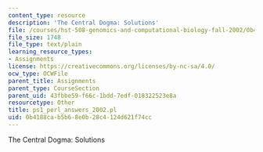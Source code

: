 ```yaml
---
content_type: resource
description: 'The Central Dogma: Solutions'
file: /courses/hst-508-genomics-and-computational-biology-fall-2002/0b4188cab5b68e0b28c4124d621f74cc_ps1_perl_answers_2002.pl
file_size: 1748
file_type: text/plain
learning_resource_types:
- Assignments
license: https://creativecommons.org/licenses/by-nc-sa/4.0/
ocw_type: OCWFile
parent_title: Assignments
parent_type: CourseSection
parent_uid: 43fbbe59-f66c-1bdd-7edf-018322523e8a
resourcetype: Other
title: ps1_perl_answers_2002.pl
uid: 0b4188ca-b5b6-8e0b-28c4-124d621f74cc
---
```

The Central Dogma: Solutions